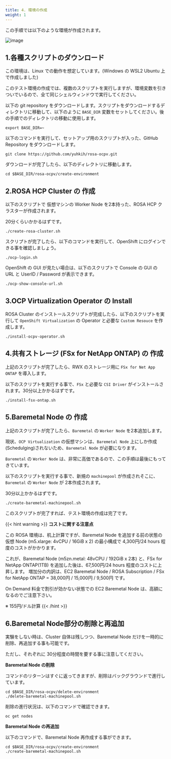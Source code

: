 ```yaml
---
title: 4. 環境の作成
weight: 1
---
```


この手順では以下のような環境が作成されます。

![image](https://github.com/user-attachments/assets/3dc02fe3-85d4-4673-b607-d01008309b8a)


## 1.各種スクリプトのダウンロード

この環境は、Linux での動作を想定しています。(Windows の WSL2 Ubuntu 上で作成しました)

このテスト環境の作成では、複数のスクリプトを実行しますが、環境変数を引きついでいるので、全て同じシェルウィンドウで実行してください。

以下の git repository をダウンロードします。スクリプトをダウンロードするディレクトリに移動して、以下のように `BASE_DIR` 変数をセットしてください。後の手順でのディレクトリの移動に使用します。

```tpl
export BASE_DIR=~
```

以下のコマンドを実行して、セットアップ用のスクリプトが入った、GitHub Repository をダウンロードします。

```tpl
git clone https://github.com/yuhkih/rosa-ocpv.git
```

ダウンロードが完了したら、以下のディレクトリに移動します。

```tpl
cd $BASE_DIR/rosa-ocpv/create-environment
```

## 2.ROSA HCP Cluster の 作成

以下のスクリプトで 仮想マシンの Worker Node を2本持った、ROSA HCP クラスターが作成されます。

20分くらいかかるはずです。

```tpl
./create-rosa-cluster.sh
```

スクリプトが完了したら、以下のコマンドを実行して、OpenShift にログインできる事を確認しましょう。
```tpl
./ocp-login.sh
```

OpenShift の GUI が見たい場合は、以下のスクリプトで Console の GUI の URL と UserID / Password が表示できます。

```tpl
./ocp-show-console-url.sh
```


## 3.OCP Virtualization Operator の Install

ROSA Cluster のインストールスクリプトが完成したら、以下のスクリプトを実行して `OpenShift Virtualization` の Operator と必要な  `Custom Resouce` を作成します。

```tpl
./install-ocpv-operator.sh
```
## 4.共有ストレージ (FSx for NetApp ONTAP) の 作成
上記のスクリプトが完了したら、RWX のストレージ用に `FSx for Net App ONTAP` を導入します。

以下のスクリプトを実行する事で、`FSx` と必要な `CSI Driver` がインストールされます。30分以上かかるはずです。


```tpl
./install-fsx-ontap.sh
```

## 5.Baremetal Node の 作成

上記のスクリプトが完了したら、`Baremetal` の `Worker Node` を2本追加します。

現状、`OCP Virtualization` の仮想マシンは、`Baremetal Node` 上にしか作成(Schedulging)されないため、`Baremetal Node` が必要になります。

`Baremetal` の `Worker Node` は、非常に高価であるので、この手順は最後にもってきています。

以下のスクリプトを実行する事で、新規の `machinepool` が作成されそこに、`Baremetal` の `Worker Node` が 2本作成されます。

30分以上かかるはずです。


```tpl
./create-baremetal-machinepool.sh
```

このスクリプトが完了すれば、テスト環境の作成は完了です。

{{< hint warning >}}
**コストに関する注意点**

この ROSA 環境は、机上計算ですが、Baremetal Node を追加する前の状態の仮想 Node (m5.xlarge: 4vCPU / 16GiB x 2) の最小構成で 4,300円/24 hours 程度のコストがかかります。

これが、Baremetal Node (m5zn.metal:  48vCPU / 192GiB x  2本) と、FSx for NetApp ONTAP(1TB) を追加した後は、67,500円/24 hours 程度のコストに上昇します。
増加分の内訳は、EC2 Baremetal Node / ROSA Subscription / FSx for NetApp ONTAP = 38,000円 / 15,000円 / 9,500円 です。

On Demand 料金で割引が効かない状態での EC2 Baremetal Node は、高額になるのでご注意下さい。

※ 155円/ドル計算
{{< /hint >}}


## 6.Baremetal Node部分の削除と再追加

実験をしない時は、Cluster 自体は残しつつ、Baremetal Node だけを一時的に削除、再追加する事も可能です。

ただし、それぞれに 30分程度の時間を要する事に注意してください。

**Baremetal Node の削除**

コマンドのリターンはすぐに返ってきますが、削除はバックグラウンドで進行しています。

```tpl
cd $BASE_DIR/rosa-ocpv/delete-environment
./delete-baremetal-machinepool.sh
```

削除の進行状況は、以下のコマンドで確認できます。

```tpl
oc get nodes
```

**Baremetal Node の再追加**

以下のコマンドで、Baremetal Node 再作成する事ができます。

```tpl
cd $BASE_DIR/rosa-ocpv/create-environment
./create-baremetal-machinepool.sh
```
